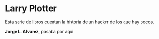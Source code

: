 # Larry Plotter

Esta serie de libros cuentan la historia de un hacker de los que hay pocos.

**Jorge L. Alvarez**, pasaba por aqui
